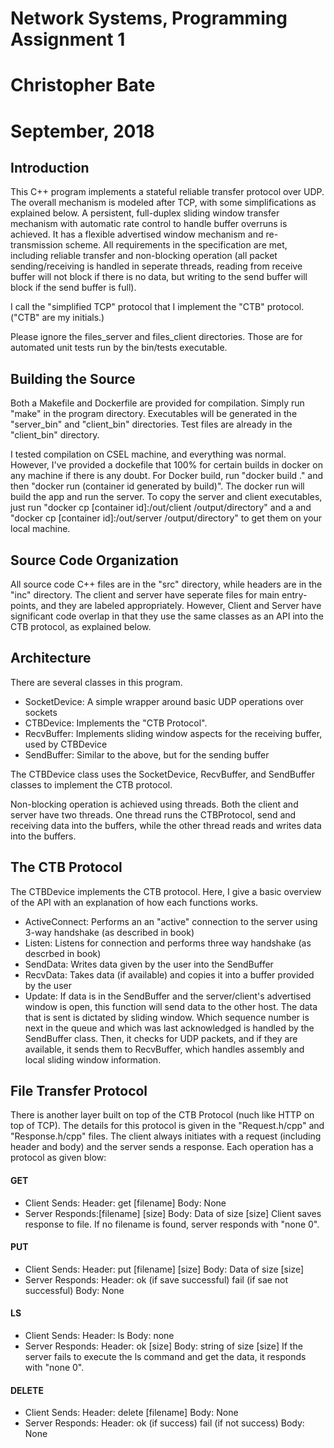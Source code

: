 # Network Systems, Programming Assignment 1

# Christopher Bate

# September, 2018

## Introduction

This C++ program implements a stateful reliable transfer protocol over UDP. The overall
mechanism is modeled after TCP, with some simplifications as explained below. A persistent, full-duplex sliding window transfer mechanism with automatic rate control to handle buffer overruns is achieved. It has a flexible advertised window mechanism and re-transmission scheme. All requirements in the specification are met, including reliable transfer
and non-blocking operation (all packet sending/receiving is handled in seperate threads, reading from receive buffer will not block if there is no data, but writing to the send buffer will block if the send buffer is full).

I call the "simplified TCP" protocol that I implement the "CTB" protocol. ("CTB" are
my initials.)

Please ignore the files_server and files_client directories. Those are for automated unit tests run by the bin/tests executable.

## Building the Source

Both a Makefile and Dockerfile are provided for compilation. Simply run "make" in the
program directory. Executables will be generated in the "server_bin" and "client_bin" directories. Test files are already in the "client_bin" directory.

I tested compilation on CSEL machine, and everything was normal. However, I've provided a dockefile that 100% for certain builds in docker on any machine if there is any doubt. 
For Docker build, run "docker build ." and then "docker run (container id generated by build)".
The docker run will build the app and run the server. To copy the server and client executables, just run "docker cp [container id]:/out/client /output/directory" and a and "docker cp [container id]:/out/server /output/directory" to get them on your local machine.

## Source Code Organization

All source code C++ files are in the "src" directory, while headers are in the
"inc" directory. The client and server have seperate files for main entry-points,
and they are labeled appropriately. However, Client and Server have significant
code overlap in that they use the same classes as an API into the CTB protocol,
as explained below.

## Architecture

There are several classes in this program.

-   SocketDevice: A simple wrapper around basic UDP operations over sockets
-   CTBDevice: Implements the "CTB Protocol".
-   RecvBuffer: Implements sliding window aspects for the receiving buffer, used by CTBDevice
-   SendBuffer: Similar to the above, but for the sending buffer

The CTBDevice class uses the SocketDevice, RecvBuffer, and SendBuffer classes to implement the CTB protocol.

Non-blocking operation is achieved using threads. Both the client and server have two threads. One thread
runs the CTBProtocol, send and receiving data into the buffers, while the other thread reads and writes data
into the buffers.

## The CTB Protocol

The CTBDevice implements the CTB protocol. Here, I give a basic overview
of the API with an explanation of how each functions works.

-   ActiveConnect: Performs an an "active" connection to the server using 3-way handshake (as described in book)
-   Listen: Listens for connection and performs three way handshake (as descrbed in book)
-   SendData: Writes data given by the user into the SendBuffer
-   RecvData: Takes data (if available) and copies it into a buffer provided by the user
-   Update: If data is in the SendBuffer and the server/client's advertised window is open, this function will send data to the other host. The data that is sent is dictated by sliding window. Which sequence number is next in the queue and which was last acknowledged is handled by the SendBuffer class. Then, it checks for UDP packets, and if they are available, it sends them to RecvBuffer, which handles assembly and local sliding window information.


## File Transfer Protocol

There is another layer built on top of the CTB Protocol (nuch like HTTP on top of TCP). The details for this protocol is given in the "Request.h/cpp" and "Response.h/cpp" files. The client always initiates with a request (including header and body) and the server sends a response. Each operation has a protocol as given blow:

#### GET
- Client Sends: Header: get [filename] Body: None
- Server Responds:[filename] [size] Body: Data of size [size]
  Client saves response to file. If no filename is found, server responds with "none 0".

#### PUT
- Client Sends: Header: put [filename] [size] Body: Data of size [size]
- Server Responds: Header: ok (if save successful) fail (if sae not successful) Body: None

#### LS
- Client Sends: Header: ls Body: none
- Server Responds: Header: ok [size] Body: string of size [size]
If the server fails to execute the ls command and get the data, it responds with "none 0".

#### DELETE
- Client Sends: Header: delete [filename] Body: None
- Server Responds: Header: ok (if success) fail (if not success) Body: None